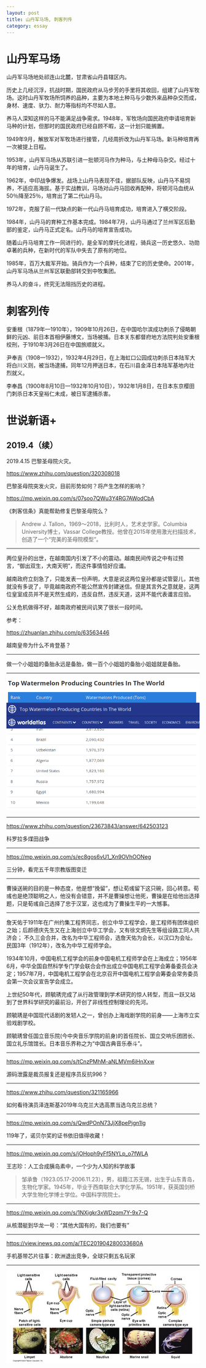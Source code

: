 ```yaml
---
layout: post
title: 山丹军马场, 刺客列传
category: essay 
---
```


# 山丹军马场

山丹军马场地处祁连山北麓，甘肃省山丹县辖区内。

历史上几经沉浮，抗战时期，国民政府从马步芳的手里将其收回，组建了山丹军牧场。这时山丹军牧场所饲养的品种，主要为本地土种马与少数外来品种杂交而成，身材、速度、驮力、耐力等指标均不尽如人意。

养马人深知这样的马不能满足战争需求。1948年，军牧场向国民政府申请培育新马种的计划，但那时的国民政府已经自顾不暇，这一计划只能搁置。

1949年9月，解放军对军牧场进行接管，几经周折改为山丹军马场。新马种培育再一次被提上日程。

1953年，山丹军马场从苏联引进一批顿河马作为种马，与土种母马杂交。经过十年的培育，山丹马诞生了。

1962年，中印战争爆发。战场上山丹马表现不佳，据部队反映，山丹马不易饲养，不适应高海拔。基于实战教训，马场对山丹马回收再配种，将顿河马血统从50％降至25％，培育出了第二代山丹马。

1972年，克服了前一代缺点的新一代山丹马培育成功，培育进入了横交阶段。

1984年，山丹马的育种工作基本完成。1984年7月，山丹马通过了兰州军区后勤部的鉴定，山丹马正式定名。山丹马的培育宣告成功。

随着山丹马培育工作一同进行的，是全军的摩托化进程，骑兵这一历史悠久、功勋卓著的兵种，在新时代的军队中失去了原有的地位。

1985年，百万大裁军开始。骑兵作为一个兵种，结束了它的历史使命。2001年，山丹军马场从兰州军区联勤部转交到中牧集团。

养马人的奋斗，终究无法阻挡历史的进程。

# 刺客列传

安重根（1879年—1910年），1909年10月26日，在中国哈尔滨成功刺杀了侵略朝鲜的元凶、前日本首相伊藤博文，当场被捕。日本关东都督府地方法院判处安重根绞刑，于1910年3月26日在中国旅顺就义。

尹奉吉（1908—1932），1932年4月29日，在上海虹口公园成功刺杀日本陆军大将白川义则，被当场逮捕，同年12月押送日本，在石川县金泽日本陆军基地内壮烈就义。

李奉昌（1900年8月10日—1932年10月10日），1932年1月8日，在日本东京樱田门刺杀日本天皇裕仁未成，被日军逮捕杀害。

# 世说新语+

## 2019.4（续）

2019.4.15 巴黎圣母院火灾。

https://www.zhihu.com/question/320308018

巴黎圣母院突发火灾，目前形势如何？将产生怎样的影响？

https://mp.weixin.qq.com/s/07soo7QWu3Y4RG7AWodCbA

《刺客信条》真能帮助修复巴黎圣母院么？

>Andrew J. Tallon，1969～2018，比利时人，艺术史学家。Columbia University博士，Vassar College教授。他曾在2015年使用激光扫描技术，创造了一个“完美的圣母院模型”。

----

两位皇孙的出世，在越南国内引发了不小的震动。越南民间传说之中有过预言，“御出双生，大南天明”，而这件事情恰好应谶。

越南政府立刻急了，只能发表一份声明，大意是说这两位皇孙都是试管婴儿，其他就没有多说了，毕竟越南政府不能公然宣传封建迷信。但是其言外之意就是，这两位皇室成员并不是天然生成的，违反自然，违反天道，这并不能代表谶言应验。

公关危机做得不好，越南政府被民间讥笑了很长一段时间。

参考：

https://zhuanlan.zhihu.com/p/63563446

越南皇帝为什么不肯登基？

----

做一个小姐姐的备胎永远是备胎，做一百个小姐姐的备胎小姐姐就是备胎。

----

![](/images/img2/Watermelon_Producing.png)

----

https://www.zhihu.com/question/23673843/answer/642503123

科罗拉多煤田战争

----

https://mp.weixin.qq.com/s/ec8gos6vU1_Xn9OVhOONeg

三分钟，看完五千年宗教版图变迁

----

曹操送碗的目的是一种态度，他是想“挽留”，想让荀彧留下这只碗，回心转意。荀彧也是绝顶聪明之人，他没有会错意，并不是曹操想让他死，曹操是在给他出选择题，只是荀彧自己选择了忠于汉室，这也成为了曹操生平的一大憾事。

----

詹天佑于1911年在广州约集工程界同志，创立中华工程学会，是工程师有团体组织之始；后颜德庆先生又在上海创立中华工学会，又有徐文炯先生等组设路工同人共济会； 不久三会合并，改名为中华工程师会，选詹天佑为会长，以汉口为会址。民国3年（1912年），改名为中华工程师学会。

1934年10月，中国电机工程学会的前身中国电机工程师学会在上海成立；1956年6月，中华全国自然科学专门学会联合会作出成立中国电机工程学会筹备委员会决定；1957年7月，中国电机工程学会在北京召开中国电机工程学会筹委会常务委员会第一次会议宣告学会成立。

上世纪50年代，顾毓琇完成了从行政管理到学术研究的惊人转型，而且一跃又站到了世界科学研究的最前沿，开创了非线性控制理论的先河。

顾毓琇是中国现代话剧的发轫人之一，曾创办上海戏剧学院的前身——上海市立实验戏剧学校。

顾毓琇曾任国立音乐院(今中央音乐学院的前身)的首任院长、国立交响乐团团长、国立礼乐馆馆长。日本音乐界称之为“中国古典音乐泰斗”。

----

https://mp.weixin.qq.com/s/tCnzPMhM-aNLMVm6iHnXxw

源码泄露是裁员报复还是程序员反抗996？

----

https://www.zhihu.com/question/321165966

如何看待演员泽连斯基2019年乌克兰大选高票当选乌克兰总统？

----

https://mp.weixin.qq.com/s/QwdPOnN73JjX8pePjgn1lg

119年了，诺贝尔奖的证书依旧值得收藏！

----

https://mp.weixin.qq.com/s/jOHoph9yFf5NYLp_o7fWLA

王志珍：人工合成胰岛素中，一个少为人知的科学故事

>邹承鲁（1923.05.17-2006.11.23），男，祖籍江苏无锡，出生于山东青岛，生物化学家。1945年，毕业于西南联合大学化学系。1951年，获英国剑桥大学生物化学博士学位。中国科学院院士。

----

https://mp.weixin.qq.com/s/1NXjgkr3xWDzqm7Y-9x7-Q

从核潜艇到华龙一号：“其他大国有的，我们也要有”

----

https://view.inews.qq.com/a/TEC201904280033680A

手机基带芯片往事：欧洲退出竞争，全球只剩五名玩家

----

![](/images/img3/eye.jpg)
